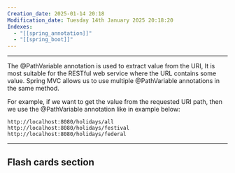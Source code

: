 ```yaml
---
Creation_date: 2025-01-14 20:18
Modification_date: Tuesday 14th January 2025 20:18:20
Indexes:
  - "[[spring_annotation]]"
  - "[[spring_boot]]"
---
```


----

The @PathVariable annotation is used to extract value from the URI, It is most suitable for the RESTful web service where the URL contains some value. Spring MVC allows us to use multiple @PathVariable annotations in the same method.

For example, if we want to get the value from the requested URI path, then we use the @PathVariable annotation like in example below:

```text
http://localhost:8080/holidays/all
http://localhost:8080/holidays/festival
http://localhost:8080/holidays/federal
```





















---
## Flash cards section
